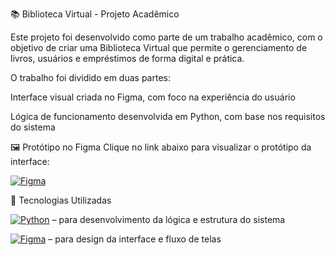 📚 Biblioteca Virtual - Projeto Acadêmico


Este projeto foi desenvolvido como parte de um trabalho acadêmico, com o objetivo de criar uma Biblioteca Virtual que permite o gerenciamento de livros, usuários e empréstimos de forma digital e prática.

O trabalho foi dividido em duas partes:

Interface visual criada no Figma, com foco na experiência do usuário

Lógica de funcionamento desenvolvida em Python, com base nos requisitos do sistema

🖼️ Protótipo no Figma
Clique no link abaixo para visualizar o protótipo da interface:


[![Figma](https://img.shields.io/badge/Design-Figma-blue?logo=figma)](https://www.figma.com/file/proto/uMPkpyq5sWXAsi315S8mCc/biblioteca-virtual?node-id=4-189&p=f&t=PZWwXoeiX1DgB3MF-1&scaling=contain&content-scaling=fixed&page-id=0%3A1&starting-point-node-id=24%3A574&show-proto-sidebar=1)



🧠 Tecnologias Utilizadas

[![Python](https://img.shields.io/badge/Code-Python-blue?logo=python)](https://www.python.org/) – para desenvolvimento da lógica e estrutura do sistema

[![Figma](https://img.shields.io/badge/Design-Figma-blue?logo=figma)](https://www.figma.com/file/proto/uMPkpyq5sWXAsi315S8mCc/biblioteca-virtual?node-id=4-189&p=f&t=PZWwXoeiX1DgB3MF-1&scaling=contain&content-scaling=fixed&page-id=0%3A1&starting-point-node-id=24%3A574&show-proto-sidebar=1) – para design da interface e fluxo de telas

